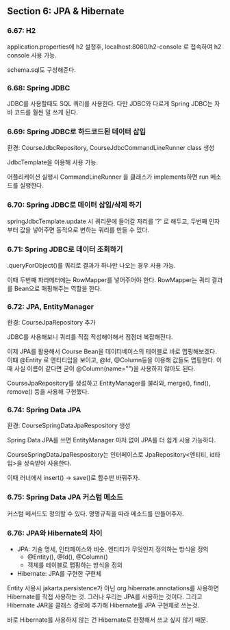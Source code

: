 ## Section 6: JPA & Hibernate
### 6.67: H2
application.properties에 h2 설정후, localhost:8080/h2-console 로 접속하여 h2 console 사용 가능.

schema.sql도 구성해준다.

### 6.68: Spring JDBC
JDBC를 사용할때도 SQL 쿼리를 사용한다.
다만 JDBC와 다르게 Spring JDBC는 자바 코드를 훨씬 덜 쓰게 된다.

### 6.69: Spring JDBC로 하드코드된 데이터 삽입
환경: CourseJdbcRepository, CourseJdbcCommandLineRunner class 생성

JdbcTemplate을 이용해 사용 가능.

어플리케이션 실행시 CommandLineRunner 을 클래스가 implements하면 run 메소드를 실행한다.

### 6.70: Spring JDBC로 데이터 삽입/삭제 하기
springJdbcTemplate.update 시 쿼리문에 들어갈 자리를 '?' 로 해두고, 두번째 인자부터 값을 넣어주면 동적으로 변하는 쿼리를 만들 수 있다.

### 6.71: Spring JDBC로 데이터 조회하기
.queryForObject()를 쿼리로 결과가 하나만 나오는 경우 사용 가능.

이때 두번째 파라메터에는 RowMapper를 넣어주어야 한다. RowMapper는 쿼리 결과를 Bean으로 매핑해주는 역할을 한다.

### 6.72: JPA, EntityManager
환경: CourseJpaRepository 추가

JDBC를 사용해보니 쿼리를 직접 작성해야해서 점점더 복잡해진다. 

이제 JPA를 활용해서 Course Bean을 데이터베이스의 테이블로 바로 맵핑해보겠다.
이떄 @Entity 로 엔티티임을 보이고, @Id, @Column등을 이용해 값들도 맵핑한다. 이때 사실 이름이 같다면 굳이 @Column(name="")을 사용하지 않아도 된다.

CourseJpaRepository를 생성하고 EntityManager를 불러와, merge(), find(), remove() 등을 사용해 구현했다.

### 6.74: Spring Data JPA
환경: CourseSpringDataJpaRespository 생성

Spring Data JPA를 쓰면 EntityManager 마저 없이 JPA를 더 쉽게 사용 가능하다.

CourseSpringDataJpaRespository는 인터페이스로 JpaRepository<엔티티, id타입>을 상속받아 사용한다.

이때 러너에서 insert() -> save()로 함수만 바꿔주자.

### 6.75: Spring Data JPA 커스텀 메소드
커스텀 메서드도 정의할 수 있다. 명명규칙을 따라 메소드를 만들어주자.

### 6.76: JPA와 Hibernate의 차이
- JPA: 기술 명세, 인터페이스와 비슷. 엔티티가 무엇인지 정의하는 방식을 정의
  - @Entity(), @Id(), @Column()
  - 객체를 테이블로 맵핑하는 방식을 정의
- Hibernate: JPA를 구현한 구현체

Entity 사용시 jakarta.persistence가 아닌 org.hibernate.annotations를 사용하면 Hibernate를 직접 사용하는 것.
그러나 우리는 JPA를 사용하는 것이다. 그리고 Hibernate JAR을 클래스 경로에 추가해 Hibernate를 JPA 구현체로 쓰는것.

바로 Hibernate를 사용하지 않는 건 Hibernate로 한정해서 쓰고 싶지 않기 때문.